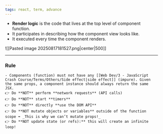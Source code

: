 ```yaml
---
tags: react, term, advance
---
```


- **Render logic** is the code that lives at the top level of component function.
- It participates in describing how the component view looks like.
- It executed every time the component renders.

![[Pasted image 20250817181527.png|center|500]]

---

### Rule

```ad-important
- Components (function) must not have any [[Web Dev/3 - JavaScript Crash Course/Terms/Others/Side effect|side effect]] (impure). Given the same props, a component instance should always return the same JSX.
👉 Do **NOT** perform **network requests** (API calls)
👉 Do **NOT** start **timers**
👉 Do **NOT** directly **use the DOM API**
👉 Do **NOT mutate objects or variables** outside of the function scope ➡️ _This is why we can’t mutate props!_
👉 Do **NOT update state (or refs):** this will create an infinite loop!
```